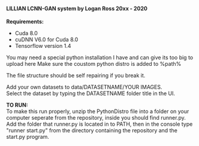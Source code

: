#### LILLIAN LCNN-GAN system by Logan Ross 20xx - 2020

**Requirements:**
- Cuda 8.0
- cuDNN V6.0 for Cuda 8.0
- Tensorflow version 1.4

You may need a special python installation I have and can give its too big to upload here
Make sure the coustom python distro is added to %path%

The file structure should be self repairing if you break it.

Add your own datasets to data/DATASETNAME/YOUR IMAGES.\
Select the dataset by typing the DATASETNAME folder title in the UI.

**TO RUN:**\
To make this run properly, unzip the PythonDistro file into a folder on your computer seperate from the repository, inside you should find runner.py.\
Add the folder that runner.py is located in to PATH, then in the console type "runner start.py" from the directory containing the repository and the start.py program.
